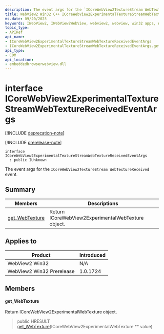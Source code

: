 ```yaml
---
description: The event args for the `ICoreWebView2TextureStream WebTextureReceived` event.
title: WebView2 Win32 C++ ICoreWebView2ExperimentalTextureStreamWebTextureReceivedEventArgs
ms.date: 09/20/2023
keywords: IWebView2, IWebView2WebView, webview2, webview, win32 apps, win32, edge, ICoreWebView2, ICoreWebView2Controller, browser control, edge html, ICoreWebView2ExperimentalTextureStreamWebTextureReceivedEventArgs
topic_type: 
- APIRef
api_name:
- ICoreWebView2ExperimentalTextureStreamWebTextureReceivedEventArgs
- ICoreWebView2ExperimentalTextureStreamWebTextureReceivedEventArgs.get_WebTexture
api_type:
- COM
api_location:
- embeddedbrowserwebview.dll
---
```


# interface ICoreWebView2ExperimentalTextureStreamWebTextureReceivedEventArgs

[!INCLUDE [deprecation-note](../includes/deprecation-note.md)]

[!INCLUDE [prerelease-note](../includes/prerelease-note.md)]

```
interface ICoreWebView2ExperimentalTextureStreamWebTextureReceivedEventArgs
  : public IUnknown
```

The event args for the `ICoreWebView2TextureStream WebTextureReceived` event.

## Summary

 Members                        | Descriptions
--------------------------------|---------------------------------------------
[get_WebTexture](#get_webtexture) | Return ICoreWebView2ExperimentalWebTexture object.

## Applies to

Product                         | Introduced
--------------------------------|---------------------------------------------
WebView2 Win32            |    N/A
WebView2 Win32 Prerelease |    1.0.1724

## Members

#### get_WebTexture

Return ICoreWebView2ExperimentalWebTexture object.

> public HRESULT [get_WebTexture](#get_webtexture)(ICoreWebView2ExperimentalWebTexture ** value)


